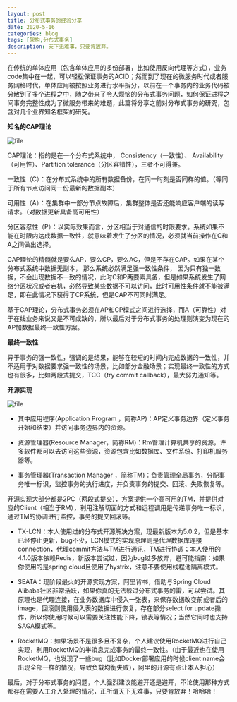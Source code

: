 ```yaml
---
layout: post
title: 分布式事务的经验分享
date: 2020-5-16
categories: blog
tags: [架构,分布式事务]
description: 天下无难事，只要肯放弃。
---
```


在传统的单体应用（包含单体应用的多份部署，比如使用反向代理等方式），业务code集中在一起，可以轻松保证事务的ACID；然而到了现在的微服务时代或者服务网格时代，单体应用被按照业务进行水平拆分，以前在一个事务内的业务代码被分散到了多个进程之中，随之带来了令人烦恼的分布式事务问题，如何保证进程之间事务完整性成为了微服务带来的难题，此篇将分享之前对分布式事务的研究，包含对几个业界知名框架的研究。

**知名的CAP理论**

![file](https://finnlee87.github.io/img/dt1.jpeg)


CAP理论：指的是在一个分布式系统中， Consistency（一致性）、 Availability（可用性）、Partition tolerance（分区容错性），三者不可得兼。

一致性（C）：在分布式系统中的所有数据备份，在同一时刻是否同样的值。（等同于所有节点访问同一份最新的数据副本）

可用性（A）：在集群中一部分节点故障后，集群整体是否还能响应客户端的读写请求。（对数据更新具备高可用性）

分区容忍性（P）：以实际效果而言，分区相当于对通信的时限要求。系统如果不能在时限内达成数据一致性，就意味着发生了分区的情况，必须就当前操作在C和A之间做出选择。

CAP理论的精髓就是要么AP，要么CP，要么AC，但是不存在CAP。如果在某个分布式系统中数据无副本， 那么系统必然满足强一致性条件， 因为只有独一数据，不会出现数据不一致的情况，此时C和P两要素具备，但是如果系统发生了网络分区状况或者宕机，必然导致某些数据不可以访问，此时可用性条件就不能被满足，即在此情况下获得了CP系统，但是CAP不可同时满足。

基于CAP理论，分布式事务必须在AP和CP模式之间进行选择，而A（可靠性）对于在线业务来说又是不可或缺的，所以最后对于分布式事务的处理则演变为现在的AP加数据最终一致性方案。

**最终一致性**

异于事务的强一致性，强调的是结果，能够在较短的时间内完成数据的一致性，并不适用于对数据要求强一致性的场景，比如部分金融场景；实现最终一致性的方式也有很多，比如两段式提交，TCC（try commit callback），最大努力通知等。

**开源实现**

![file](https://finnlee87.github.io/img/dt2.jpeg)

* 其中应用程序(Application Program ，简称AP)：AP定义事务边界（定义事务开始和结束）并访问事务边界内的资源。

* 资源管理器(Resource Manager，简称RM)：Rm管理计算机共享的资源，许多软件都可以去访问这些资源，资源包含比如数据库、文件系统、打印机服务器等。

* 事务管理器(Transaction Manager ，简称TM)：负责管理全局事务，分配事务唯一标识，监控事务的执行进度，并负责事务的提交、回滚、失败恢复等。


开源实现大部分都是2PC（两段式提交），方案提供一个高可用的TM，并提供对应的Client（相当于RM），利用注解切面的方式和远程调用是传递事务唯一标识，通过TM的协调进行监控，事务的提交回滚等。

* TX-LCN：本人使用过的分布式开源解决方案，现最新版本为5.0.2，但是基本已经停止更新，bug不少，LCN模式的实现原理则是代理数据库连接connection，代理commit方法与TM进行通讯，TM进行协调；本人使用的4.1.0版本依赖Redis，新版本尝试过，因为bug过多放弃，避可能指南：如果你使用的是spring cloud且使用了hystrix，注意不要使用线程池隔离模式。

* SEATA：现阶段最火的开源实现方案，阿里背书，借助与Spring Cloud Alibaba社区非常活跃，如果你真的无法躲过分布式事务的雷，可以尝试。其原理也是代理连接，在业务数据库中侵入一张表，来保存数据改变前或者后的image，回滚则使用侵入表的数据进行恢复，存在部分select for update操作，所以你使用时候可以需要关注性能下降，锁表等情况；当然它同时也支持SAGA模式等。

* RocketMQ：如果场景不是很多且不复杂，个人建议使用RocketMQ进行自己实现，利用RocketMQ的半消息完成事务的最终一致性。（由于最近也在使用RocketMQ，也发现了一些bug（比如Docker部署应用的时候client name会出现全部一样的情况，导致负载均衡失败），阿里的开源有点让本人担心）

最后，对于分布式事务的问题，个人强烈建议能避开还是避开，不论使用那种方式都存在需要人工介入处理的情况，正所谓天下无难事，只要肯放弃！哈哈哈！














